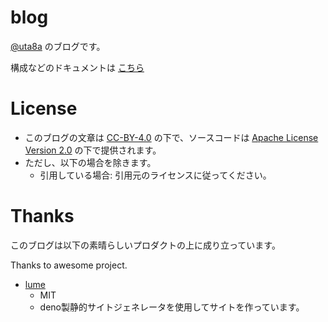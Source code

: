 # blog

[@uta8a](https://github.com/uta8a) のブログです。

構成などのドキュメントは [こちら](misc/doc.md)

# License

- このブログの文章は [CC-BY-4.0](https://creativecommons.org/licenses/by/4.0/) の下で、ソースコードは [Apache License Version 2.0](https://www.apache.org/licenses/LICENSE-2.0) の下で提供されます。
- ただし、以下の場合を除きます。
  - 引用している場合: 引用元のライセンスに従ってください。

# Thanks

このブログは以下の素晴らしいプロダクトの上に成り立っています。

Thanks to awesome project.

- [lume](https://lume.land/)
  - MIT
  - deno製静的サイトジェネレータを使用してサイトを作っています。
